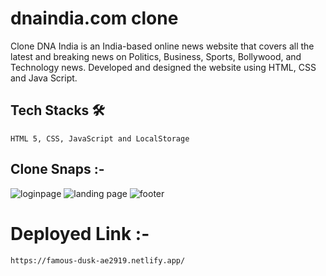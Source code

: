 # dnaindia.com clone
Clone DNA India is an India-based online news website that covers all the latest and breaking news on Politics, Business, Sports, Bollywood, and Technology news.
Developed and designed the website using HTML, CSS and Java Script.

  
  ## Tech Stacks 🛠
    
    HTML 5, CSS, JavaScript and LocalStorage
    
  
  ## Clone Snaps :-
  ![loginpage](https://user-images.githubusercontent.com/50591381/192936886-1e79cad7-0c2c-4a2d-9c4b-b5f607ab14d1.PNG)
  ![landing page](https://user-images.githubusercontent.com/50591381/192936921-8d059a5c-9008-4875-b889-3e9e552c4598.PNG)
  ![footer](https://user-images.githubusercontent.com/50591381/192936927-3daaa54e-5963-4965-8432-3c7b0f91817b.PNG)

  # Deployed Link :-
    https://famous-dusk-ae2919.netlify.app/
    
  


